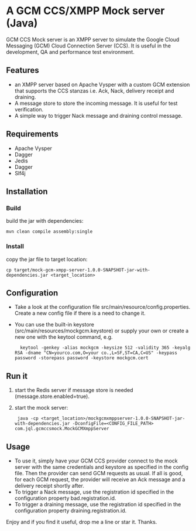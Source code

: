 # A GCM CCS/XMPP Mock server (Java)

GCM CCS Mock server is an XMPP server to simulate the Google Cloud Messaging (GCM) Cloud Connection Server (CCS).
It is useful in the development, QA and performance test environment.

## Features
* an XMPP server based on Apache Vysper with a custom GCM extension that supports the CCS stanzas i.e. Ack, Nack, delivery receipt and draining.
* A message store to store the incoming message. It is useful for test verification.
* A simple way to trigger Nack message and draining control message.

## Requirements
* Apache Vysper
* Dagger
* Jedis
* Dagger
* Slf4j

## Installation

### Build
build the jar with dependencies:

	mvn clean compile assembly:single

### Install

copy the jar file to target location:

	cp target/mock-gcm-xmpp-server-1.0.0-SNAPSHOT-jar-with-dependencies.jar <target_location>

## Configuration

* Take a look at the configuration file src/main/resource/config.properties. Create a new config file if there is a need to change it.
* You can use the built-in keystore (src/main/resources/mockgcm.keystore) or supply your own or create a new one with the keytool command, e.g.

		keytool -genkey -alias mockgcm -keysize 512 -validity 365 -keyalg RSA -dname "CN=yourco.com,O=your co.,L=SF,ST=CA,C=US" -keypass password -storepass password -keystore mockgcm.cert


## Run it

1. start the Redis server if message store is needed (message.store.enabled=true).
2. start the mock server:

		java -cp <target_location>/mockgcmxmppserver-1.0.0-SNAPSHOT-jar-with-dependencies.jar -DconfigFile=<CONFIG_FILE_PATH> com.jql.gcmccsmock.MockGCMXmppServer

## Usage

* To use it, simply have your GCM CCS provider connect to the mock server with the same credentials and keystore as specified in the config file. Then the provider can send GCM requests as usual. If all is good, for each GCM request, the provider will receive an Ack message and a delivery receipt shortly after.
* To trigger a Nack message, use the registration id specified in the configuration property bad.registration.id.
* To trigger a draining message, use the registration id specified in the configuration property draining.registration.id.

Enjoy and if you find it useful, drop me a line or star it. Thanks.
